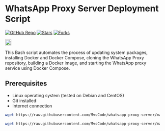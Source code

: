# WhatsApp Proxy Server Deployment Script

[![GitHub Repo][repo-shield]][repo-url]
[![Stars][stars-shield]][stars-url]
[![Forks][forks-shield]][forks-url]

[repo-shield]: https://img.shields.io/badge/GitHub-MvsCode%2Fwhatsapp--proxy--server-brightgreen?style=for-the-badge&logo=github
[repo-url]: https://github.com/MvsCode/whatsapp-proxy-server
[stars-shield]: https://img.shields.io/github/stars/MvsCode/whatsapp-proxy-server.svg?style=for-the-badge&logo=github&color=yellow
[stars-url]: https://github.com/MvsCode/whatsapp-proxy-server/stargazers
[forks-shield]: https://img.shields.io/github/forks/MvsCode/whatsapp-proxy-server.svg?style=for-the-badge&logo=github&color=green
[forks-url]: https://github.com/MvsCode/whatsapp-proxy-server/network/members

[<img alt="github" src="https://img.shields.io/badge/github-WhatsApp/proxy-8da0cb?style=for-the-badge&labelColor=555555&logo=github" height="20">](https://github.com/WhatsApp/proxy)

This Bash script automates the process of updating system packages, installing Docker and Docker Compose, cloning the WhatsApp Proxy repository, building a Docker image, and starting the WhatsApp proxy service using Docker Compose.

## Prerequisites

- Linux operating system (tested on Debian and CentOS)
- Git installed
- Internet connection


```bash
wget https://raw.githubusercontent.com/MvsCode/whatsapp-proxy-server/main/waproxy.sh

```

```bash
wget https://raw.githubusercontent.com/MvsCode/whatsapp-proxy-server/main/waproxy.sh && chmod +x waproxy.sh && ./waproxy.sh

```
